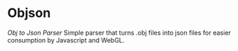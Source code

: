# Objson
*Obj to Json Parser*
Simple parser that turns .obj files into json files for easier consumption by Javascript and WebGL.
